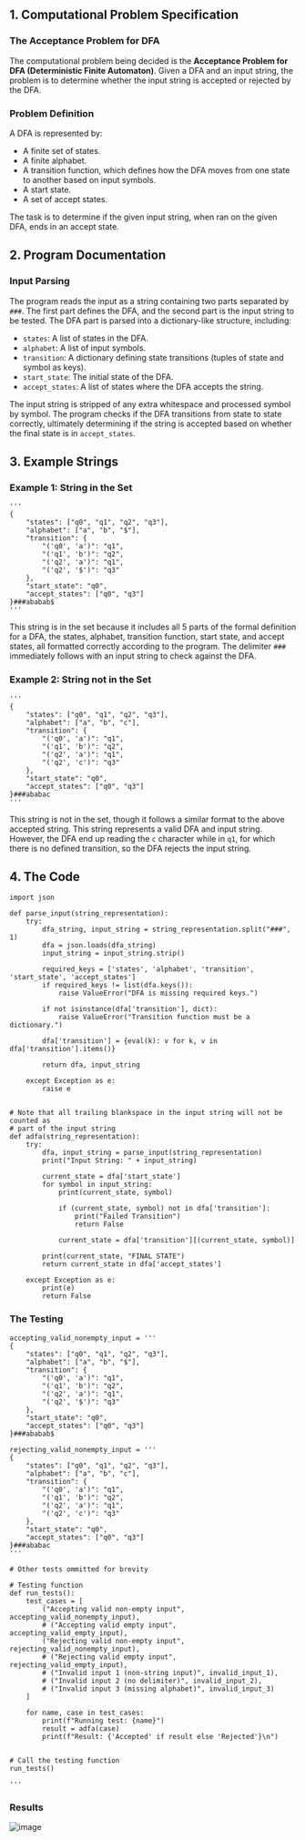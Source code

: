 ## 1. Computational Problem Specification

### The Acceptance Problem for DFA

The computational problem being decided is the **Acceptance Problem for DFA (Deterministic Finite Automaton)**. Given a DFA and an input string, the problem is to determine whether the input string is accepted or rejected by the DFA.

### Problem Definition

A DFA is represented by:
- A finite set of states.
- A finite alphabet.
- A transition function, which defines how the DFA moves from one state to another based on input symbols.
- A start state.
- A set of accept states.

The task is to determine if the given input string, when ran on the given DFA, ends in an accept state.

## 2. Program Documentation

### Input Parsing

The program reads the input as a string containing two parts separated by `###`. The first part defines the DFA, and the second part is the input string to be tested. The DFA part is parsed into a dictionary-like structure, including:
- `states`: A list of states in the DFA.
- `alphabet`: A list of input symbols.
- `transition`: A dictionary defining state transitions (tuples of state and symbol as keys).
- `start_state`: The initial state of the DFA.
- `accept_states`: A list of states where the DFA accepts the string.

The input string is stripped of any extra whitespace and processed symbol by symbol. The program checks if the DFA transitions from state to state correctly, ultimately determining if the string is accepted based on whether the final state is in `accept_states`.

## 3. Example Strings

### Example 1: String in the Set

```
'''
{
    "states": ["q0", "q1", "q2", "q3"],
    "alphabet": ["a", "b", "$"],
    "transition": {
        "('q0', 'a')": "q1",
        "('q1', 'b')": "q2",
        "('q2', 'a')": "q1",
        "('q2', '$')": "q3"
    },
    "start_state": "q0",
    "accept_states": ["q0", "q3"]
}###ababab$
'''
```

This string is in the set because it includes all 5 parts of the formal definition for a DFA, the states, alphabet, transition function, start state, and accept states, all formatted correctly according to the program.
The delimiter `###` immediately follows with an input string to check against the DFA.


### Example 2: String not in the Set

```
'''
{
    "states": ["q0", "q1", "q2", "q3"],
    "alphabet": ["a", "b", "c"],
    "transition": {
        "('q0', 'a')": "q1",
        "('q1', 'b')": "q2",
        "('q2', 'a')": "q1",
        "('q2', 'c')": "q3"
    },
    "start_state": "q0",
    "accept_states": ["q0", "q3"]
}###ababac
'''
```

This string is not in the set, though it follows a similar format to the above accepted string. This string represents a valid DFA and input string. However, the DFA end up reading the `c`
character while in `q1`, for which there is no defined transition, so the DFA rejects the input string.

## 4. The Code
```
import json

def parse_input(string_representation):
    try:
        dfa_string, input_string = string_representation.split("###", 1)
        dfa = json.loads(dfa_string)
        input_string = input_string.strip()
        
        required_keys = ['states', 'alphabet', 'transition', 'start_state', 'accept_states']
        if required_keys != list(dfa.keys()):
            raise ValueError("DFA is missing required keys.")
        
        if not isinstance(dfa['transition'], dict):
            raise ValueError("Transition function must be a dictionary.")
        
        dfa['transition'] = {eval(k): v for k, v in dfa['transition'].items()}
        
        return dfa, input_string
    
    except Exception as e:
        raise e
        
    
# Note that all trailing blankspace in the input string will not be counted as
# part of the input string
def adfa(string_representation):
    try:
        dfa, input_string = parse_input(string_representation)
        print("Input String: " + input_string)

        current_state = dfa['start_state']
        for symbol in input_string:
            print(current_state, symbol)

            if (current_state, symbol) not in dfa['transition']:
                print("Failed Transition")
                return False
            
            current_state = dfa['transition'][(current_state, symbol)]

        print(current_state, "FINAL STATE")
        return current_state in dfa['accept_states']
    
    except Exception as e:
        print(e)
        return False
```

### The Testing
```
accepting_valid_nonempty_input = '''
{
    "states": ["q0", "q1", "q2", "q3"],
    "alphabet": ["a", "b", "$"],
    "transition": {
        "('q0', 'a')": "q1",
        "('q1', 'b')": "q2",
        "('q2', 'a')": "q1",
        "('q2', '$')": "q3"
    },
    "start_state": "q0",
    "accept_states": ["q0", "q3"]
}###ababab$

rejecting_valid_nonempty_input = '''
{
    "states": ["q0", "q1", "q2", "q3"],
    "alphabet": ["a", "b", "c"],
    "transition": {
        "('q0', 'a')": "q1",
        "('q1', 'b')": "q2",
        "('q2', 'a')": "q1",
        "('q2', 'c')": "q3"
    },
    "start_state": "q0",
    "accept_states": ["q0", "q3"]
}###ababac
'''

# Other tests ommitted for brevity

# Testing function
def run_tests():
    test_cases = [
        ("Accepting valid non-empty input", accepting_valid_nonempty_input),
        # ("Accepting valid empty input", accepting_valid_empty_input),
        ("Rejecting valid non-empty input", rejecting_valid_nonempty_input),
        # ("Rejecting valid empty input", rejecting_valid_empty_input),
        # ("Invalid input 1 (non-string input)", invalid_input_1),
        # ("Invalid input 2 (no delimiter)", invalid_input_2),
        # ("Invalid input 3 (missing alphabet)", invalid_input_3)
    ]
    
    for name, case in test_cases:
        print(f"Running test: {name}")
        result = adfa(case)
        print(f"Result: {'Accepted' if result else 'Rejected'}\n")


# Call the testing function
run_tests()

'''
```

### Results
![image](https://github.com/user-attachments/assets/1fd3a546-701a-416b-bf9a-e956820ccfe3)
